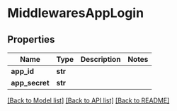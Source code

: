 # MiddlewaresAppLogin


## Properties
Name | Type | Description | Notes
------------ | ------------- | ------------- | -------------
**app_id** | **str** |  | 
**app_secret** | **str** |  | 

[[Back to Model list]](../README.md#documentation-for-models) [[Back to API list]](../README.md#documentation-for-api-endpoints) [[Back to README]](../README.md)


